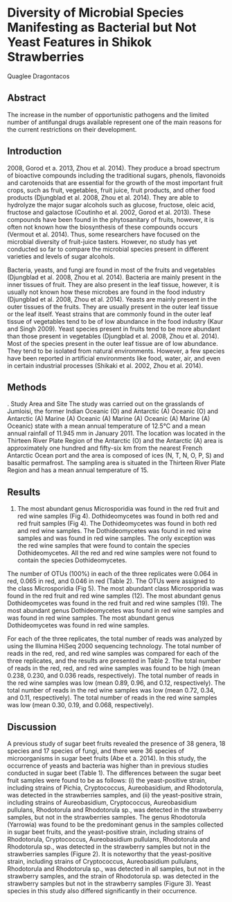 # Diversity of Microbial Species Manifesting as Bacterial but Not Yeast Features in Shikok Strawberries
Quaglee Dragontacos


## Abstract
The increase in the number of opportunistic pathogens and the limited number of antifungal drugs available represent one of the main reasons for the current restrictions on their development.


## Introduction
2008, Gorod et a. 2013, Zhou et al. 2014). They produce a broad spectrum of bioactive compounds including the traditional sugars, phenols, flavonoids and carotenoids that are essential for the growth of the most important fruit crops, such as fruit, vegetables, fruit juice, fruit products, and other food products (Djungblad et al. 2008, Zhou et al. 2014). They are able to hydrolyze the major sugar alcohols such as glucose, fructose, oleic acid, fructose and galactose (Coutinho et al. 2002, Gorod et al. 2013). These compounds have been found in the phytosanitary of fruits, however, it is often not known how the biosynthesis of these compounds occurs (Vermout et al. 2014). Thus, some researchers have focused on the microbial diversity of fruit-juice tasters. However, no study has yet conducted so far to compare the microbial species present in different varieties and levels of sugar alcohols.

Bacteria, yeasts, and fungi are found in most of the fruits and vegetables (Djungblad et al. 2008, Zhou et al. 2014). Bacteria are mainly present in the inner tissues of fruit. They are also present in the leaf tissue, however, it is usually not known how these microbes are found in the food industry (Djungblad et al. 2008, Zhou et al. 2014). Yeasts are mainly present in the outer tissues of the fruits. They are usually present in the outer leaf tissue or the leaf itself. Yeast strains that are commonly found in the outer leaf tissue of vegetables tend to be of low abundance in the food industry (Kaur and Singh 2009). Yeast species present in fruits tend to be more abundant than those present in vegetables (Djungblad et al. 2008, Zhou et al. 2014). Most of the species present in the outer leaf tissue are of low abundance. They tend to be isolated from natural environments. However, a few species have been reported in artificial environments like food, water, air, and even in certain industrial processes (Shikaki et al. 2002, Zhou et al. 2014).


## Methods
. Study Area and Site
The study was carried out on the grasslands of Jumloisi, the former Indian Oceanic (O) and Antarctic (A) Oceanic (O) and Antarctic (A) Marine (A) Oceanic (A) Marine (A) Oceanic (A) Marine (A) Oceanic) state with a mean annual temperature of 12.5°C and a mean annual rainfall of 11.945 mm in January 2011. The location was located in the Thirteen River Plate Region of the Antarctic (O) and the Antarctic (A) area is approximately one hundred and fifty-six km from the nearest French Antarctic Ocean port and the area is composed of ices (N, T, N, O, P, S) and basaltic permafrost. The sampling area is situated in the Thirteen River Plate Region and has a mean annual temperature of 15.


## Results
01. The most abundant genus Microsporidia was found in the red fruit and red wine samples (Fig 4). Dothideomycetes was found in both red and red fruit samples (Fig 4). The Dothideomycetes was found in both red and red wine samples. The Dothideomycetes was found in red wine samples and was found in red wine samples. The only exception was the red wine samples that were found to contain the species Dothideomycetes. All the red and red wine samples were not found to contain the species Dothideomycetes.

The number of OTUs (100%) in each of the three replicates were 0.064 in red, 0.065 in red, and 0.046 in red (Table 2). The OTUs were assigned to the class Microsporidia (Fig 5). The most abundant class Microsporidia was found in the red fruit and red wine samples (12). The most abundant genus Dothideomycetes was found in the red fruit and red wine samples (19). The most abundant genus Dothideomycetes was found in red wine samples and was found in red wine samples. The most abundant genus Dothideomycetes was found in red wine samples.

For each of the three replicates, the total number of reads was analyzed by using the Illumina HiSeq 2000 sequencing technology. The total number of reads in the red, red, and red wine samples was compared for each of the three replicates, and the results are presented in Table 2. The total number of reads in the red, red, and red wine samples was found to be high (mean 0.238, 0.230, and 0.036 reads, respectively). The total number of reads in the red wine samples was low (mean 0.89, 0.96, and 0.12, respectively). The total number of reads in the red wine samples was low (mean 0.72, 0.34, and 0.11, respectively). The total number of reads in the red wine samples was low (mean 0.30, 0.19, and 0.068, respectively).


## Discussion
A previous study of sugar beet fruits revealed the presence of 38 genera, 18 species and 17 species of fungi, and there were 36 species of microorganisms in sugar beet fruits (Abe et a. 2014). In this study, the occurrence of yeasts and bacteria was higher than in previous studies conducted in sugar beet (Table 1). The differences between the sugar beet fruit samples were found to be as follows: (i) the yeast-positive strain, including strains of Pichia, Cryptococcus, Aureobasidium, and Rhodotorula, was detected in the strawberries samples, and (ii) the yeast-positive strain, including strains of Aureobasidium, Cryptococcus, Aureobasidium pullulans, Rhodotorula and Rhodotorula sp., was detected in the strawberry samples, but not in the strawberries samples. The genus Rhodotorula (Yarrowia) was found to be the predominant genus in the samples collected in sugar beet fruits, and the yeast-positive strain, including strains of Rhodotorula, Cryptococcus, Aureobasidium pullulans, Rhodotorula and Rhodotorula sp., was detected in the strawberry samples but not in the strawberries samples (Figure 2). It is noteworthy that the yeast-positive strain, including strains of Cryptococcus, Aureobasidium pullulans, Rhodotorula and Rhodotorula sp., was detected in all samples, but not in the strawberry samples, and the strain of Rhodotorula sp. was detected in the strawberry samples but not in the strawberry samples (Figure 3). Yeast species in this study also differed significantly in their occurrence.
